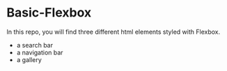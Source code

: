 # Basic-Flexbox
In this repo, you will find three different html elements styled with Flexbox. 
* a search bar
* a navigation bar
* a gallery 



